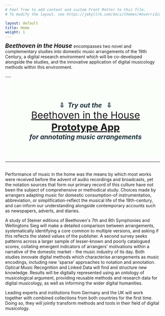 ```yaml
---
# Feel free to add content and custom Front Matter to this file.
# To modify the layout, see https://jekyllrb.com/docs/themes/#overriding-theme-defaults

layout: default
title: Home
weight: 1
---
```

<p>
<span
style='font-size: 135%;
font-style: italic;
font-weight: bold;
line-height: 0.8'>
Beethoven in the House
</span>
encompasses two novel and complementary studies into domestic music arrangements of the 19th Century, a digital research environment which will be co-developed alongside the studies, and the innovative application of digital musicology methods within this environment.</p>
---
<section class="hero" style='
background-image: "./assets/img/ludwig.jpt"
  font-weight: 500;
  color: #1c3238;

  margin-bottom: 0;'>


<!-- <img src="" alt="image"> -->
<div class="overlay"></div><!--/.overlay-->
<div style="background-color:#fafffa;" >
<br/>
<h2 style="padding-top: 25px;padding-left: 50px;padding-bottom: 20px;padding-right:30px; text-align: center">&#8681;&nbsp;&nbsp;<i>Try out the </i>&nbsp;&nbsp;&#8681;<br/><a href="https://tool.domestic-beethoven.eu" style="font-weight: normal; decoration: underline; font-size: 1.5em;">Beethoven in the House <b>Prototype App</b></a><br/><i>for annotating music arrangements</i></h2>
<!-- <p>Description text</p> -->
<br/>
</div>
</section>

---
<br/>
Performance of music in the home was the means by which most works were received before the advent of audio recordings and broadcasts, yet the notation sources that form our primary record of this culture have not been the subject of comprehensive or methodical study. Choices made by arrangers adapting music for domestic consumption-of instrumentation, abbreviation, or simplification-reflect the musical life of the 19th-century, and can inform our understanding alongside contemporary accounts such as newspapers, adverts, and diaries.

A study of Steiner editions of Beethoven's 7th and 8th Symphonies and Wellingtons Sieg will make a detailed comparison between arrangements, systematically identifying a core common to multiple versions, and asking if this reflects the stated values of the publisher. A second survey seeks patterns across a larger sample of lesser-known and poorly catalogued scores, collating emergent indicators of arrangers' motivations within a narrative of the domestic market - the music industry of its day. Both studies innovate digital methods which characterise arrangements as music encodings, including new 'sparse' approaches to notation and annotation. Optical Music Recognition and Linked Data will find and structure new knowledge. Results will be digitally represented using an ontology of musicological argument, providing reusable methods and research data for digital musicology, as well as informing the wider digital humanities.


Leading experts and institutions from Germany and the UK will work together with combined collections from both countries for the first time. Doing so, they will jointly transform methods and tools in their field of digital musicology.
